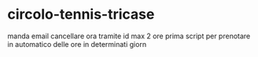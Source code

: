 # circolo-tennis-tricase

manda email
cancellare ora tramite id max 2 ore prima
script per prenotare in automatico delle ore in determinati giorn